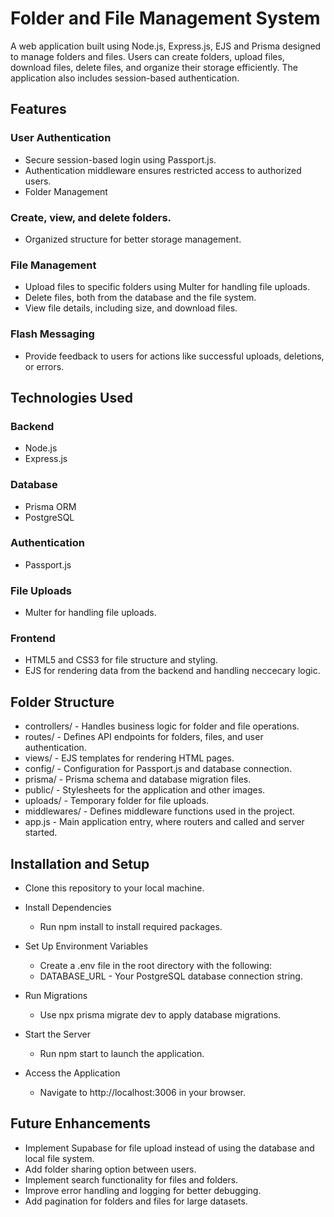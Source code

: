 # Folder and File Management System

A web application built using Node.js, Express.js, EJS and Prisma designed to manage folders and files. Users can create folders, upload files, download files, delete files, and organize their storage efficiently. The application also includes session-based authentication.


## Features

### User Authentication
 - Secure session-based login using Passport.js.
 - Authentication middleware ensures restricted access to authorized users.
 - Folder Management

### Create, view, and delete folders.
 - Organized structure for better storage management.

### File Management
 - Upload files to specific folders using Multer for handling file uploads.
 - Delete files, both from the database and the file system.
 - View file details, including size, and download files.

### Flash Messaging
 - Provide feedback to users for actions like successful uploads, deletions, or errors.


## Technologies Used

### Backend
 - Node.js
 - Express.js

### Database
 - Prisma ORM
 - PostgreSQL

### Authentication
 - Passport.js

### File Uploads
 - Multer for handling file uploads.

### Frontend
 - HTML5 and CSS3 for file structure and styling.
 - EJS for rendering data from the backend and handling neccecary logic.


## Folder Structure

   - controllers/ - Handles business logic for folder and file operations.
   - routes/ - Defines API endpoints for folders, files, and user authentication.
   - views/ - EJS templates for rendering HTML pages.
   - config/ - Configuration for Passport.js and database connection.
   - prisma/ - Prisma schema and database migration files.
   - public/ - Stylesheets for the application and other images.
   - uploads/ - Temporary folder for file uploads.
   - middlewares/ - Defines middleware functions used in the project.
   - app.js - Main application entry, where routers and called and server started.

     
## Installation and Setup

 - Clone this repository to your local machine.

 - Install Dependencies
   - Run npm install to install required packages.

 - Set Up Environment Variables
   - Create a .env file in the root directory with the following:
    - DATABASE_URL - Your PostgreSQL database connection string.

 - Run Migrations
   - Use npx prisma migrate dev to apply database migrations.
     
 - Start the Server
   - Run npm start to launch the application.

 - Access the Application
   - Navigate to http://localhost:3006 in your browser.


## Future Enhancements
 - Implement Supabase for file upload instead of using the database and local file system.
 - Add folder sharing option between users.
 - Implement search functionality for files and folders.
 - Improve error handling and logging for better debugging.
 - Add pagination for folders and files for large datasets.
